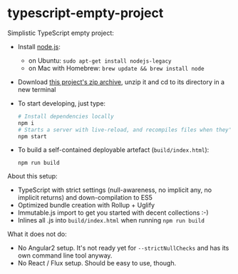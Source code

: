 # typescript-empty-project

Simplistic TypeScript empty project:

- Install [node.js](https://nodejs.org/):
  - on Ubuntu: `sudo apt-get install nodejs-legacy`
  - on Mac with Homebrew: `brew update && brew install node`
- Download [this project's zip archive](https://github.com/ochafik/typescript-empty-project/archive/master.zip), unzip it and cd to its directory in a new terminal
- To start developing, just type:

  ```bash
  # Install dependencies locally
  npm i
  # Starts a server with live-reload, and recompiles files when they're saved:
  npm start
  ```
  
- To build a self-contained deployable artefact (`build/index.html`):

  ```
  npm run build
  ```

About this setup:

- TypeScript with strict settings (null-awareness, no implicit any, no implicit returns) and down-compilation to ES5
- Optimized bundle creation with Rollup + Uglify
- Immutable.js import to get you started with decent collections :-)
- Inlines all .js into `build/index.html` when running `npm run build`

What it does not do:

- No Angular2 setup. It's not ready yet for `--strictNullChecks` and has its own command line tool anyway.
- No React / Flux setup. Should be easy to use, though.